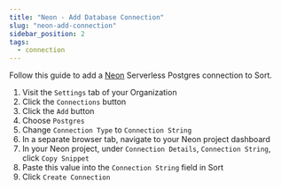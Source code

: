 ```yaml
---
title: "Neon - Add Database Connection"
slug: "neon-add-connection"
sidebar_position: 2
tags:
  - connection
---
```


Follow this guide to add a [Neon](https://neon.tech) Serverless Postgres connection to Sort.

1. Visit the `Settings` tab of your Organization
1. Click the `Connections` button
1. Click the `Add` button
1. Choose `Postgres`
1. Change `Connection Type` to `Connection String`
1. In a separate browser tab, navigate to your Neon project dashboard
1. In your Neon project, under `Connection Details`, `Connection String`, click `Copy Snippet`
1. Paste this value into the `Connection String` field in Sort
1. Click `Create Connection`

